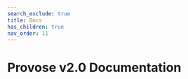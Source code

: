 ```yaml
---
search_exclude: true
title: Docs
has_children: true
nav_order: 11
---
```


# Provose v2.0 Documentation
